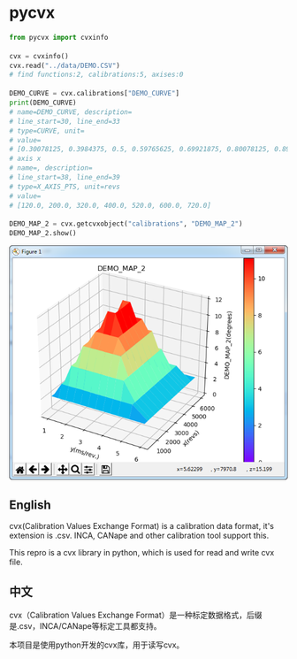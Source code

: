 # pycvx
```python
from pycvx import cvxinfo

cvx = cvxinfo()
cvx.read("../data/DEMO.CSV")
# find functions:2, calibrations:5, axises:0

DEMO_CURVE = cvx.calibrations["DEMO_CURVE"]
print(DEMO_CURVE)
# name=DEMO_CURVE, description=
# line_start=30, line_end=33
# type=CURVE, unit=
# value=
# [0.30078125, 0.3984375, 0.5, 0.59765625, 0.69921875, 0.80078125, 0.8984375]
# axis x
# name=, description=
# line_start=38, line_end=39
# type=X_AXIS_PTS, unit=revs
# value=
# [120.0, 200.0, 320.0, 400.0, 520.0, 600.0, 720.0]

DEMO_MAP_2 = cvx.getcvxobject("calibrations", "DEMO_MAP_2")
DEMO_MAP_2.show()
```

![image](/image/DEMO_MAP_2.png)

## English

cvx(Calibration Values Exchange Format) is a calibration data format, it's extension is .csv. INCA, CANape and other calibration tool support this.

This repro is a cvx library in python, which is used for read and write cvx file.

## 中文
cvx（Calibration Values Exchange Format）是一种标定数据格式，后缀是.csv，INCA/CANape等标定工具都支持。

本项目是使用python开发的cvx库，用于读写cvx。
